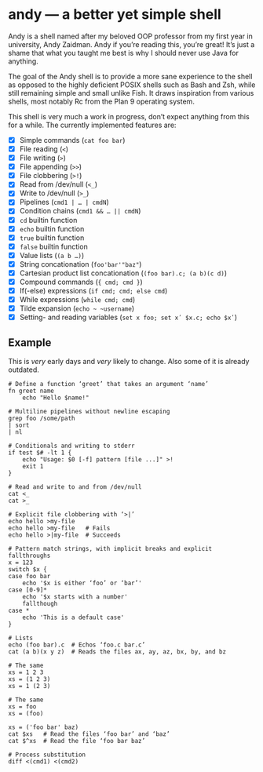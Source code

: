 # andy — a better yet simple shell

Andy is a shell named after my beloved OOP professor from my first year in
university, Andy Zaidman.  Andy if you’re reading this, you’re great!  It’s just
a shame that what you taught me best is why I should never use Java for
anything.

The goal of the Andy shell is to provide a more sane experience to the shell as
opposed to the highly deficient POSIX shells such as Bash and Zsh, while still
remaining simple and small unlike Fish.  It draws inspiration from various
shells, most notably Rc from the Plan 9 operating system.

This shell is very much a work in progress, don’t expect anything from this for
a while.  The currently implemented features are:

- [X] Simple commands (`cat foo bar`)
- [X] File reading (`<`)
- [X] File writing (`>`)
- [X] File appending (`>>`)
- [X] File clobbering (`>!`)
- [X] Read from /dev/null (`<_`)
- [X] Write to /dev/null (`>_`)
- [X] Pipelines (`cmd1 | … | cmdN`)
- [X] Condition chains (`cmd1 && … || cmdN`)
- [X] `cd` builtin function
- [X] `echo` builtin function
- [X] `true` builtin function
- [X] `false` builtin function
- [X] Value lists (`(a b …)`)
- [X] String concationation (`foo'bar'"baz"`)
- [X] Cartesian product list concationation (`(foo bar).c; (a b)(c d)`)
- [X] Compound commands (`{ cmd; cmd }`)
- [X] If(-else) expressions (`if cmd; cmd; else cmd`)
- [X] While expressions (`while cmd; cmd`)
- [X] Tilde expansion (`echo ~ ~username`)
- [X] Setting- and reading variables (`set x foo; set xʹ $x.c; echo $xʹ`)

## Example

This is *very* early days and *very* likely to change.  Also some of it is
already outdated.

```andy
# Define a function ‘greet’ that takes an argument ‘name’
fn greet name
    echo "Hello $name!"

# Multiline pipelines without newline escaping
grep foo /some/path
| sort
| nl

# Conditionals and writing to stderr
if test $# -lt 1 {
    echo "Usage: $0 [-f] pattern [file ...]" >!
    exit 1
}

# Read and write to and from /dev/null
cat <_
cat >_

# Explicit file clobbering with ‘>|’
echo hello >my-file
echo hello >my-file   # Fails
echo hello >|my-file  # Succeeds

# Pattern match strings, with implicit breaks and explicit fallthroughs
x = 123
switch $x {
case foo bar
    echo '$x is either ‘foo’ or ‘bar’'
case [0-9]*
    echo '$x starts with a number'
    fallthough
case *
    echo 'This is a default case'
}

# Lists
echo (foo bar).c  # Echos ‘foo.c bar.c’
cat (a b)(x y z)  # Reads the files ax, ay, az, bx, by, and bz

# The same
xs = 1 2 3
xs = (1 2 3)
xs = 1 (2 3)

# The same
xs = foo
xs = (foo)

xs = ('foo bar' baz)
cat $xs   # Read the files ‘foo bar’ and ‘baz’
cat $^xs  # Read the file ‘foo bar baz’

# Process substitution
diff <(cmd1) <(cmd2)
```
